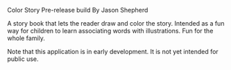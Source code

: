 Color Story
Pre-release build
By Jason Shepherd

A story book that lets the reader draw and color the story. Intended as a fun way for children to learn associating
words with illustrations. Fun for the whole family.

Note that this application is in early development. It is not yet intended for public use.
